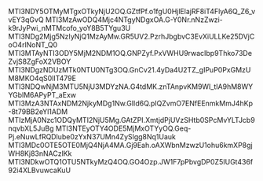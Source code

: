 MTI3NDY5OTMyMTgxOTkyNjU2OQ.GZtfPf.o1fgU0HjlElajRF8iT4FlyA6Q_Z6_vvEY3qGvQ
MTI3MzAwODQ4Mjc4NTgyNDgxOA.G-Y0Nr.nNzZwzi-k9rJyPwi_nMTMcofo_yoY8B5TYgu3U
MTI3NDg2Mjg5NzIyNjQ1MzAyMw.GR5UV2.PzrhJbgbvC3EvXiULLKe25DVjCoO4rlNoNT_Q0
MTI3MTAyNTI3ODY5MjM2NDM1OQ.GNPZyf.PxVWHU9rwacIbp9Thko73DeZvjS8ZgFoX2VBOY
MTI3NDgzNDUzMTk0NTU0NTg3OQ.GnCv21.4yDa4U2TZ_gIPuP0PxGMzUM8MKO4qS0lIT479E
MTI3NDQwNjM3MTU5NjU3MDYzNA.G4tdMK.znTAnpvKM9WI_tIA9hM8WYYGblM6APyPT_aExw
MTI3MzA3NTAxNDM2NjkyMDg1Nw.GlId6Q.pIQZvmO7ENfEEnmkMmJ4hKp-8t79BB2eYl1ADM
MTIzMjA0Nzc1ODQyMTI2NjU5Mg.GAtZPI.XmtjdPjUVzSHtb0SPcMvYLTJcb9nqvbXL5JuBg
MTI3NTEyOTY4ODE5MjMxOTYyOQ.Geq-Pj.eNuwLfRQDlube0zYxN37UMn4ZySlgg8Nq1Uauk
MTI3MDc0OTE5OTE0MjQ4NjA4MA.Gj9Eah.oAXWbnMzwzU1ohu6kmXP8gjWH8Kj83nNACzlKk
MTI3NDkwOTQ1OTU5NTkyMzQ4OQ.GO4Ozp.JW1F7pPbvgDP0Z5IUGt436f92i4XLBvuwcaKuU
